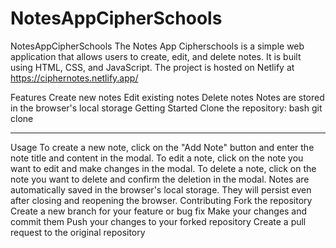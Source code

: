 # NotesAppCipherSchools
NotesAppCipherSchools
The Notes App Cipherschools is a simple web application that allows users to create, edit, and delete notes. It is built using HTML, CSS, and JavaScript. The project is hosted on Netlify at https://ciphernotes.netlify.app/

Features
Create new notes Edit existing notes Delete notes Notes are stored in the browser's local storage Getting Started Clone the repository: bash git clone 
___

Usage
To create a new note, click on the "Add Note" button and enter the note title and content in the modal. To edit a note, click on the note you want to edit and make changes in the modal. To delete a note, click on the note you want to delete and confirm the deletion in the modal. Notes are automatically saved in the browser's local storage. They will persist even after closing and reopening the browser. Contributing Fork the repository Create a new branch for your feature or bug fix Make your changes and commit them Push your changes to your forked repository Create a pull request to the original repository